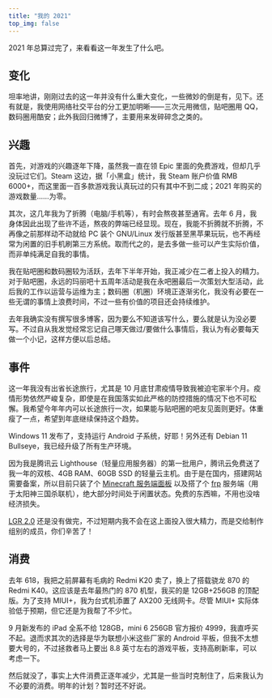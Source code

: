 ```yaml
---
title: "我的 2021"
top_img: false
---
```

2021 年总算过完了，来看看这一年发生了什么吧。

## 变化
坦率地讲，刚刚过去的这一年并没有什么重大变化，一些微妙的倒是有，见下。还有就是，我使用网络社交平台的分工更加明晰——三次元用微信，贴吧圈用 QQ，数码圈用酷安；此外我回归微博了，主要用来发碎碎念之类的。

## 兴趣
首先，对游戏的兴趣逐年下降，虽然我一直在领 Epic 里面的免费游戏，但却几乎没玩过它们。Steam 这边，据「小黑盒」统计，我 Steam 账户价值 RMB 6000+，而这里面一百多款游戏我认真玩过的只有其中不到二成；2021 年购买的游戏数量……为零。

其次，这几年我为了折腾（电脑/手机等），有时会熬夜甚至通宵。去年 6 月，我身体因此出现了些许不适，熬夜的弊端已经显现。现在，我能不折腾就不折腾，不再像之前那样动不动就给 PC 装个 GNU/Linux 发行版甚至黑苹果玩玩，也不再经常为闲置的旧手机刷第三方系统。取而代之的，是去多做一些可以产生实际价值，而非单纯满足自我的事情。

我在贴吧圈和数码圈较为活跃，去年下半年开始，我正减少在二者上投入的精力。对于贴吧圈，永远的玛丽吧十五周年活动是我在永吧圈最后一次策划大型活动，此后我的工作以运营与运维为主；数码圈（机圈）环境正逐渐劣化，我没有必要在一些无谓的事情上浪费时间，不过一些有价值的项目还会持续维护。

去年我确实没有撰写很多博客，因为要么不知道该写什么，要么就是认为没必要写。不过自从我发觉经常忘记自己哪天做过/要做什么事情后，我认为有必要每天做一个小记，这样方便以后总结。

## 事件
这一年我没有出省长途旅行，尤其是 10 月底甘肃疫情导致我被迫宅家半个月。疫情形势依然严峻复杂，即使是在我国落实如此严格的防控措施的情况下也不可松懈。我希望今年年内可以长途旅行一次，如果能与贴吧圈的吧友见面则更好。体重瘦了一点，希望到年底继续保持这个趋势。

Windows 11 发布了，支持运行 Android 子系统，好耶！另外还有 Debian 11 Bullseye，我已经升级了所有生产环境。

因为我是腾讯云 Lighthouse（轻量应用服务器）的第一批用户，腾讯云免费送了我一年的双核、4GB RAM、60GB SSD 的轻量云主机。由于是在国内，搭建网站需要备案，所以目前只装了个 [Minecraft 服务端面板](https://github.com/Suwings/MCSManager/) 以及搭了个 [frp](https://github.com/fatedier/frp) 服务端（用于太阳神三国杀联机），绝大部分时间处于闲置状态。免费的东西嘛，不用也没啥经济损失。

[LGR 2.0](https://inleap.marioforever.net/cn/legend-world-remake/2.0-preview.html) 还是没有做完，不过短期内我不会在这上面投入很大精力，而是交给制作组别的成员，你们辛苦了！

## 消费
去年 618，我把之前屏幕有毛病的 Redmi K20 卖了，换上了搭载骁龙 870 的 Redmi K40。这应该是去年最热门的 870 机型，我买的是 12GB+256GB 的顶配版。为了支持 MIUI+，我为台式机添置了 AX200 无线网卡。尽管 MIUI+ 实际体验低于预期，但它还是为我帮了不少忙。

9 月新发布的 iPad 全系不给 128GB，mini 6 256GB 官方报价 4999，我直呼买不起。退而求其次的选择是华为联想小米这些厂家的 Android 平板，但我不太想要大号的，不过拯救者马上要出 8.8 英寸左右的游戏平板，支持高刷新率，可以考虑一下。

然后就没了，事实上大件消费正逐年减少，尤其是一些当时克制住了，后来我认为不必要的消费。明年的计划？暂时还不好说。